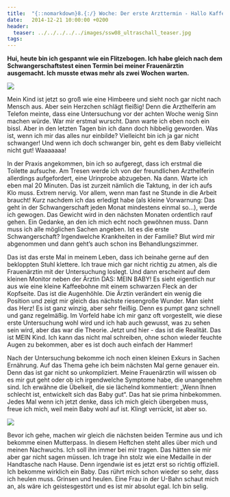 ```yaml
---
title:  "{::nomarkdown}8.{:/} Woche: Der erste Arzttermin - Hallo Kaffeebohne"
date:   2014-12-21 10:00:00 +0200
header:
  teaser: ../../../../../images/ssw08_ultraschall_teaser.jpg
tags:
---
```

**​Hui, heute bin ich gespannt wie ein Flitzebogen. Ich habe gleich nach dem Schwangerschaftstest einen Termin bei meiner Frauenärztin ausgemacht. Ich musste etwas mehr als zwei Wochen warten.**

![](../../../../../images/ssw08_ultraschall.jpg)

Mein Kind ist jetzt so groß wie eine Himbeere und sieht noch gar nicht nach Mensch aus. Aber sein Herzchen schlägt fleißig!
Denn die Arzthelferin am Telefon meinte, dass eine Untersuchung vor der achten Woche wenig Sinn machen würde. War mir erstmal wurscht. Dann warte ich eben noch ein bissl. Aber in den letzten Tagen bin ich dann doch hibbelig geworden. Was ist, wenn ich mir das alles nur einbilde? Vielleicht bin ich ja gar nicht schwanger! Und wenn ich doch schwanger bin, geht es dem Baby vielleicht nicht gut! Waaaaaaa!

In der Praxis angekommen, bin ich so aufgeregt, dass ich erstmal die Toilette aufsuche. Am Tresen werde ich von der freundlichen Arzthelferin allerdings aufgefordert, eine Urinprobe abzugeben. Na dann. Warte ich eben mal 20 Minuten. Das ist zurzeit nämlich die Taktung, in der ich aufs Klo muss. Extrem nervig. Vor allem, wenn man fast ne Stunde in die Arbeit braucht! Kurz nachdem ich das erledigt habe (als kleine Vorwarnung: Das geht in der Schwangerschaft jeden Monat mindestens einmal so…), werde ich gewogen. Das Gewicht wird in den nächsten Monaten ordentlich rauf gehen. Ein Gedanke, an den ich mich echt noch gewöhnen muss. Dann muss ich alle möglichen Sachen angeben. Ist es die erste Schwangerschaft? Irgendwelche Krankheiten in der Familie? Blut wird mir abgenommen und dann geht’s auch schon ins Behandlungszimmer.

Das ist das erste Mal in meinem Leben, dass ich beinahe gerne auf den bekloppten Stuhl klettere. Ich traue mich gar nicht richtig zu atmen, als die Frauenärztin mit der Untersuchung loslegt. Und dann erscheint auf dem kleinen Monitor neben der Ärztin DAS: MEIN BABY! Es sieht eigentlich nur aus wie eine kleine Kaffeebohne mit einem schwarzen Fleck an der Kopfseite. Das ist die Augenhöhle. Die Ärztin verändert ein wenig die Position und zeigt mir gleich das nächste riesengroße Wunder. Man sieht das Herz! Es ist ganz winzig, aber sehr fleißig. Denn es pumpt ganz schnell und ganz regelmäßig. Im Vorfeld habe ich mir ganz oft vorgestellt, wie diese erste Untersuchung wohl wird und ich hab auch gewusst, was zu sehen sein wird, aber das war die Theorie. Jetzt und hier - das ist die Realität. Das ist MEIN Kind. Ich kann das nicht mal schreiben, ohne schon wieder feuchte Augen zu bekommen, aber es ist doch auch einfach der Hammer!

Nach der Untersuchung bekomme ich noch einen kleinen Exkurs in Sachen Ernährung. Auf das Thema gehe ich beim nächsten Mal gerne genauer ein. Denn das ist gar nicht so unkompliziert. Meine Frauenärztin will wissen ob es mir gut geht oder ob ich irgendwelche Symptome habe, die unangenehm sind. Ich erwähne die Übelkeit, die sie lächelnd kommentiert: „Wenn Ihnen schlecht ist, entwickelt sich das Baby gut“. Das hat sie prima hinbekommen. Jedes Mal wenn ich jetzt denke, dass ich mich gleich übergeben muss, freue ich mich, weil mein Baby wohl auf ist. Klingt verrückt, ist aber so.

![](../../../../../images/mutterpass.jpg)

Bevor ich gehe, machen wir gleich die nächsten beiden Termine aus und ich bekomme einen Mutterpass. In diesem Heftchen steht alles über mich und meinen Nachwuchs. Ich soll ihn immer bei mir tragen. Das hätten sie mir aber gar nicht sagen müssen. Ich trage ihn stolz wie eine Medaille in der Handtasche nach Hause. Denn irgendwie ist es jetzt erst so richtig offiziell. Ich bekomme wirklich ein Baby. Das rührt mich schon wieder so sehr, dass ich heulen muss. Grinsen und heulen. Eine Frau in der U-Bahn schaut mich an, als wäre ich geistesgestört und es ist mir absolut egal. Ich bin selig.

